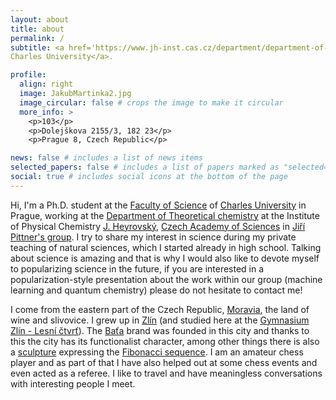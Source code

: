 ```yaml
---
layout: about
title: about
permalink: /
subtitle: <a href='https://www.jh-inst.cas.cz/department/department-of-theoretical-chemistry#department' target="_blank">J. Heyrovský Institute of Physical Chemistry, Academy of Sciences of the Czech Republic</a>, <a href="https://physchem.cz/" target="_blank">Department of Physical and Macromolecular Chemistry, Faculty of Sciences,
Charles University</a>.

profile:
  align: right
  image: JakubMartinka2.jpg
  image_circular: false # crops the image to make it circular
  more_info: >
    <p>103</p>
    <p>Dolejškova 2155/3, 182 23</p>
    <p>Prague 8, Czech Republic</p>

news: false # includes a list of news items
selected_papers: false # includes a list of papers marked as "selected={true}"
social: true # includes social icons at the bottom of the page
---
```


Hi, I'm a Ph.D. student at the [Faculty of Science](https://www.natur.cuni.cz/eng) of [Charles University](https://en.wikipedia.org/wiki/Charles_University) in Prague, working at the [Department of Theoretical chemistry](https://www.jh-inst.cas.cz/department/department-of-theoretical-chemistry#department) at the Institute of Physical Chemistry [J. Heyrovský](https://en.wikipedia.org/wiki/Jaroslav_Heyrovsk%C3%BD), [Czech Academy of Sciences](https://www.avcr.cz/en/) in [Jiří Pittner's group](https://www.jh-inst.cas.cz/~pittner/). I try to share my interest in science during my private teaching of natural sciences, which I started already in high school. Talking about science is amazing and that is why I would also like to devote myself to popularizing science in the future, if you are interested in a popularization-style presentation about the work within our group (machine learning and quantum chemistry) please do not hesitate to contact me!

I come from the eastern part of the Czech Republic, [Moravia](https://en.wikipedia.org/wiki/Moravia), the land of wine and slivovice. I grew up in [Zlín](https://en.wikipedia.org/wiki/Zl%C3%ADn) (and studied here at the [Gymnasium Zlín - Lesní čtvrť](https://www.gymzl.cz/en/)). The [Baťa](https://en.wikipedia.org/wiki/Bata_Corporation) brand was founded in this city and thanks to this the city has its functionalist character, among other things there is also a [sculpture](https://www.google.com/search?q=velk%C3%BD+fibonacci&client=firefox-b-d&sxsrf=ALiCzsZIh4h6ZRc-rxthav5tN6aC8Z3LgA:1669505332124&source=lnms&tbm=isch&sa=X&ved=2ahUKEwj8g5aCgM37AhVcSPEDHcnbAFEQ_AUoAXoECAEQAw&biw=948&bih=895&dpr=1) expressing the [Fibonacci sequence](https://en.wikipedia.org/wiki/Fibonacci_number). I am an amateur chess player and as part of that I have also helped out at some chess events and even acted as a referee. I like to travel and have meaningless conversations with interesting people I meet.

